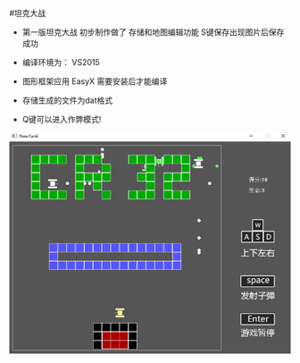 #坦克大战

* 第一版坦克大战 初步制作做了 存储和地图编辑功能  S键保存出现图片后保存成功

* 编译环境为： VS2015

* 图形框架应用 EasyX  需要安装后才能编译

* 存储生成的文件为dat格式

* Q键可以进入作弊模式!

![](https://github.com/NENCAO/TANK/blob/master/picture.png)
